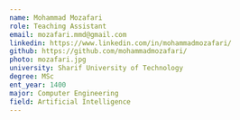 ```yaml
---
name: Mohammad Mozafari
role: Teaching Assistant
email: mozafari.mmd@gmail.com
linkedin: https://www.linkedin.com/in/mohammadmozafari/
github: https://github.com/mohammadmozafari/
photo: mozafari.jpg
university: Sharif University of Technology
degree: MSc
ent_year: 1400
major: Computer Engineering
field: Artificial Intelligence
---
```

